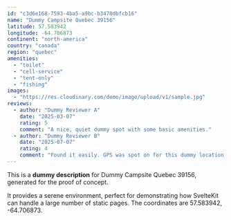 ```yaml
---
id: "c3d6e168-7593-4ba5-a9bc-b3470dbfcb16"
name: "Dummy Campsite Quebec 39156"
latitude: 57.583942
longitude: -64.706873
continent: "north-america"
country: "canada"
region: "quebec"
amenities:
  - "toilet"
  - "cell-service"
  - "tent-only"
  - "fishing"
images:
  - "https://res.cloudinary.com/demo/image/upload/v1/sample.jpg"
reviews:
  - author: "Dummy Reviewer A"
    date: "2025-03-07"
    rating: 5
    comment: "A nice, quiet dummy spot with some basic amenities."
  - author: "Dummy Reviewer B"
    date: "2025-07-07"
    rating: 4
    comment: "Found it easily. GPS was spot on for this dummy location."
---
```


This is a **dummy description** for Dummy Campsite Quebec 39156, generated for the proof of concept.

It provides a serene environment, perfect for demonstrating how SvelteKit can handle a large number of static pages. The coordinates are 57.583942, -64.706873.
